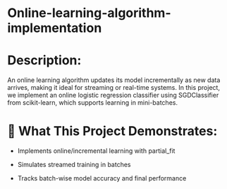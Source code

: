 # Online-learning-algorithm-implementation
# Description:
An online learning algorithm updates its model incrementally as new data arrives, making it ideal for streaming or real-time systems. In this project, we implement an online logistic regression classifier using SGDClassifier from scikit-learn, which supports learning in mini-batches.

# 🔁 What This Project Demonstrates:
* Implements online/incremental learning with partial_fit

* Simulates streamed training in batches

* Tracks batch-wise model accuracy and final performance
